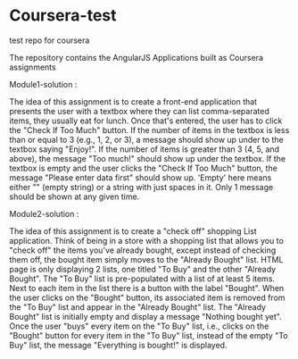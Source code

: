 # Coursera-test
test repo for coursera 

The repository contains the AngularJS Applications built as Coursera assignments

Module1-solution :

The idea of this assignment is to create a front-end application that presents the user with a textbox where they can list comma-separated items, they usually eat for lunch. Once that's entered, the user has to click the "Check If Too Much" button. If the number of items in the textbox is less than or equal to 3 (e.g., 1, 2, or 3), a message should show up under to the textbox saying "Enjoy!". If the number of items is greater than 3 (4, 5, and above), the message "Too much!" should show up under the textbox. If the textbox is empty and the user clicks the "Check If Too Much" button, the message "Please enter data first" should show up. 'Empty' here means either "" (empty string) or a string with just spaces in it. Only 1 message should be shown at any given time.



Module2-solution :

The idea of this assignment is to create a "check off" shopping List application. Think of being in a store with a shopping list that allows you to "check off" the items you've already bought, except instead of checking them off, the bought item simply moves to the "Already Bought" list. HTML page is only displaying 2 lists, one titled "To Buy" and the other "Already Bought". The "To Buy" list is pre-populated with a list of at least 5 items. Next to each item in the list there is a button with the label "Bought". When the user clicks on the "Bought" button, its associated item is removed from the "To Buy" list and appear in the "Already Bought" list. The "Already Bought" list is initially empty and display a message "Nothing bought yet". Once the user "buys" every item on the "To Buy" list, i.e., clicks on the "Bought" button for every item in the "To Buy" list, instead of the empty "To Buy" list, the message "Everything is bought!" is displayed.
